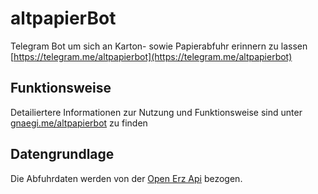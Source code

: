 # altpapierBot
Telegram Bot um sich an Karton- sowie Papierabfuhr erinnern zu lassen
[https://telegram.me/altpapierbot](https://telegram.me/altpapierbot)

## Funktionsweise
Detailiertere Informationen zur Nutzung und Funktionsweise sind unter [gnaegi.me/altpapierbot](https://www.gnaegi.me/altpapierbot) zu finden

## Datengrundlage
Die Abfuhrdaten werden von der [Open Erz Api](https://www.stadt-zuerich.ch/portal/de/index/ogd/anwendungen/2019/open_erz_api.html) bezogen.
